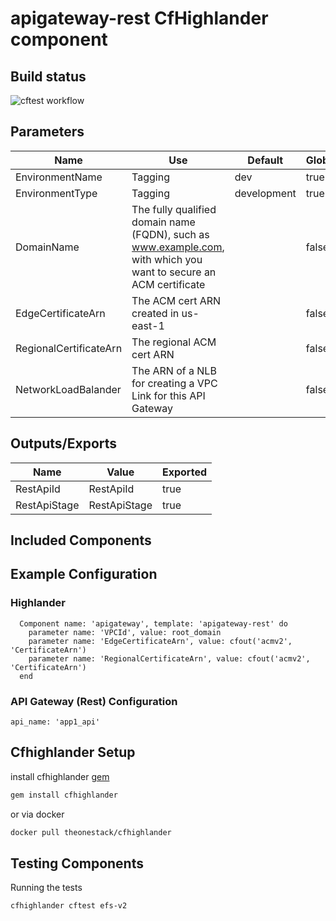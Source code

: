 # apigateway-rest CfHighlander component

## Build status
![cftest workflow](https://github.com/theonestack/hl-component-sqs/actions/workflows/rspec.yaml/badge.svg)
## Parameters

| Name | Use | Default | Global | Type | Allowed Values |
| ---- | --- | ------- | ------ | ---- | -------------- |
| EnvironmentName | Tagging | dev | true | String
| EnvironmentType | Tagging | development | true | String | ['development','production']
| DomainName | The fully qualified domain name (FQDN), such as www.example.com, with which you want to secure an ACM certificate | | false | string
| EdgeCertificateArn | The ACM cert ARN created in us-east-1 | | false | String
| RegionalCertificateArn | The regional ACM cert ARN | | false | String
| NetworkLoadBalander | The ARN of a NLB for creating a VPC Link for this API Gateway | | false | String

## Outputs/Exports

| Name | Value | Exported |
| ---- | ----- | -------- |
| RestApiId | RestApiId | true
| RestApiStage | RestApiStage | true

## Included Components
<none>

## Example Configuration
### Highlander
```
  Component name: 'apigateway', template: 'apigateway-rest' do
    parameter name: 'VPCId', value: root_domain
    parameter name: 'EdgeCertificateArn', value: cfout('acmv2', 'CertificateArn')
    parameter name: 'RegionalCertificateArn', value: cfout('acmv2', 'CertificateArn')
  end
```
### API Gateway (Rest) Configuration
```
api_name: 'app1_api'

```
## Cfhighlander Setup

install cfhighlander [gem](https://github.com/theonestack/cfhighlander)

```bash
gem install cfhighlander
```

or via docker

```bash
docker pull theonestack/cfhighlander
```
## Testing Components

Running the tests

```bash
cfhighlander cftest efs-v2
```
